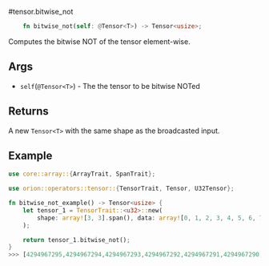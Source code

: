 #tensor.bitwise_not

```rust
    fn bitwise_not(self: @Tensor<T>) -> Tensor<usize>;
```

Computes the bitwise NOT of the tensor element-wise.

## Args

* `self`(`@Tensor<T>`) - The the tensor to be bitwise NOTed


## Returns

A new `Tensor<T>` with the same shape as the broadcasted input.

## Example

```rust
use core::array::{ArrayTrait, SpanTrait};

use orion::operators::tensor::{TensorTrait, Tensor, U32Tensor};

fn bitwise_not_example() -> Tensor<usize> {
    let tensor_1 = TensorTrait::<u32>::new(
        shape: array![3, 3].span(), data: array![0, 1, 2, 3, 4, 5, 6, 7, 8].span(),
    );

    return tensor_1.bitwise_not();
}
>>> [4294967295,4294967294,4294967293,4294967292,4294967291,4294967290,4294967289,4294967288,4294967287]
```
